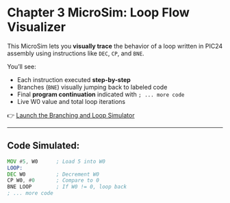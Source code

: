# Chapter 3 MicroSim: Loop Flow Visualizer

This MicroSim lets you **visually trace** the behavior of a loop written in PIC24 assembly using instructions like `DEC`, `CP`, and `BNE`.

You’ll see:

- Each instruction executed **step-by-step**
- Branches (`BNE`) visually jumping back to labeled code
- Final **program continuation** indicated with `; ... more code`
- Live W0 value and total loop iterations

👉 [Launch the Branching and Loop Simulator](./sim/index.html)

---

## Code Simulated:

```asm
MOV #5, W0      ; Load 5 into W0
LOOP:
DEC W0          ; Decrement W0
CP W0, #0       ; Compare to 0
BNE LOOP        ; If W0 != 0, loop back
; ... more code
```